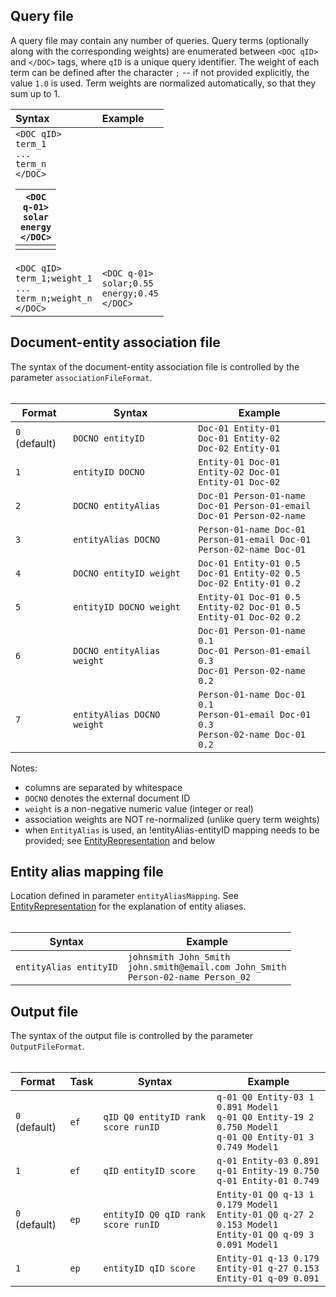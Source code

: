 ## Query file ##
A query file may contain any number of queries. Query terms (optionally along with the corresponding weights) are enumerated between `<DOC qID>` and `</DOC>` tags, where `qID` is a unique query identifier. The weight of each term can be defined after the character `;` -- if not provided explicitly, the value `1.0` is used. Term weights are normalized automatically, so that they sum up to 1.

| **Syntax** | **Example** |
|:-----------|:------------|
| `<DOC qID>`<br><code>term_1</code><br><code>...</code><br><code>term_n</code><br><code>&lt;/DOC&gt;</code> <table><thead><th> <code>&lt;DOC q-01&gt;</code><br><code>solar</code><br><code>energy</code><br><code>&lt;/DOC&gt;</code> </th></thead><tbody>
<tr><td> <code>&lt;DOC qID&gt;</code><br><code>term_1;weight_1</code><br><code>...</code><br><code>term_n;weight_n</code><br><code>&lt;/DOC&gt;</code> </td><td> <code>&lt;DOC q-01&gt;</code><br><code>solar;0.55</code><br><code>energy;0.45</code><br><code>&lt;/DOC&gt;</code> </td></tr></tbody></table>

<h2>Document-entity association file</h2>
The syntax of the document-entity association file is controlled by the parameter <code>associationFileFormat</code>.<br>
<br>
<table><thead><th> <b>Format</b> </th><th> <b>Syntax</b> </th><th> <b>Example</b> </th></thead><tbody>
<tr><td> <code>0</code> (default) </td><td> <code>DOCNO entityID</code> </td><td> <code>Doc-01 Entity-01</code><br><code>Doc-01 Entity-02</code><br><code>Doc-02 Entity-01</code> </td></tr>
<tr><td> <code>1</code> </td><td> <code>entityID DOCNO</code> </td><td> <code>Entity-01 Doc-01</code><br><code>Entity-02 Doc-01</code><br><code>Entity-01 Doc-02</code> </td></tr>
<tr><td> <code>2</code> </td><td> <code>DOCNO entityAlias</code> </td><td> <code>Doc-01 Person-01-name</code><br><code>Doc-01 Person-01-email</code><br><code>Doc-01 Person-02-name</code> </td></tr>
<tr><td> <code>3</code> </td><td> <code>entityAlias DOCNO</code> </td><td> <code>Person-01-name Doc-01</code><br><code>Person-01-email Doc-01</code><br><code>Person-02-name Doc-01</code> </td></tr>
<tr><td> <code>4</code> </td><td> <code>DOCNO entityID weight</code> </td><td> <code>Doc-01 Entity-01 0.5</code><br><code>Doc-01 Entity-02 0.5</code><br><code>Doc-02 Entity-01 0.2</code> </td></tr>
<tr><td> <code>5</code> </td><td> <code>entityID DOCNO weight</code> </td><td> <code>Entity-01 Doc-01 0.5</code><br><code>Entity-02 Doc-01 0.5</code><br><code>Entity-01 Doc-02 0.2</code> </td></tr>
<tr><td> <code>6</code> </td><td> <code>DOCNO entityAlias weight</code> </td><td> <code>Doc-01 Person-01-name 0.1</code><br><code>Doc-01 Person-01-email 0.3</code><br><code>Doc-01 Person-02-name 0.2</code> </td></tr>
<tr><td> <code>7</code> </td><td> <code>entityAlias DOCNO weight</code> </td><td> <code>Person-01-name Doc-01 0.1</code><br><code>Person-01-email Doc-01 0.3</code><br><code>Person-02-name Doc-01 0.2</code> </td></tr></tbody></table>


Notes:<br>
<ul><li>columns are separated by whitespace<br>
</li><li><code>DOCNO</code> denotes the external document ID<br>
</li><li><code>weight</code> is a non-negative numeric value (integer or real)<br>
</li><li>association weights are NOT re-normalized (unlike query term weights)<br>
</li><li>when <code>EntityAlias</code> is used, an !entityAlias-entityID mapping needs to be provided; see <a href='EntityRepresentation.md'>EntityRepresentation</a> and below</li></ul>

<h2>Entity alias mapping file</h2>
Location defined in parameter <code>entityAliasMapping</code>. See <a href='EntityRepresentation.md'>EntityRepresentation</a> for the explanation of entity aliases.<br>
<br>
<table><thead><th> <b>Syntax</b> </th><th> <b>Example</b> </th></thead><tbody>
<tr><td> <code>entityAlias entityID</code> </td><td> <code>johnsmith John_Smith</code><br><code>john.smith@email.com John_Smith</code><br><code>Person-02-name Person_02</code> </td></tr></tbody></table>


<h2>Output file</h2>
The syntax of the output file is controlled by the parameter <code>OutputFileFormat</code>.<br>
<br>
<table><thead><th> <b>Format</b> </th><th> <b>Task</b> </th><th> <b>Syntax</b> </th><th> <b>Example</b> </th></thead><tbody>
<tr><td> <code>0</code> (default) </td><td> <code>ef</code> </td><td> <code>qID Q0 entityID rank score runID</code> </td><td> <code>q-01 Q0 Entity-03 1 0.891 Model1</code><br><code>q-01 Q0 Entity-19 2 0.750 Model1</code><br><code>q-01 Q0 Entity-01 3 0.749 Model1</code> </td></tr>
<tr><td> <code>1</code> </td><td> <code>ef</code> </td><td> <code>qID entityID score</code> </td><td> <code>q-01 Entity-03 0.891</code><br><code>q-01 Entity-19 0.750</code><br><code>q-01 Entity-01 0.749</code> </td></tr>
<tr><td> <code>0</code> (default) </td><td> <code>ep</code> </td><td> <code>entityID Q0 qID rank score runID</code> </td><td> <code>Entity-01 Q0 q-13 1 0.179 Model1</code><br><code>Entity-01 Q0 q-27 2 0.153 Model1</code><br><code>Entity-01 Q0 q-09 3 0.091 Model1</code><br> </td></tr>
<tr><td> <code>1</code> </td><td> <code>ep</code> </td><td> <code>entityID qID score</code> </td><td> <code>Entity-01 q-13 0.179</code><br><code>Entity-01 q-27 0.153</code><br><code>Entity-01 q-09 0.091</code><br> </td></tr>